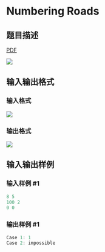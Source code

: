 # Numbering Roads

## 题目描述

[problemUrl]: https://uva.onlinejudge.org/index.php?option=com_onlinejudge&Itemid=8&category=117&page=show_problem&problem=2823

[PDF](https://uva.onlinejudge.org/external/117/p11723.pdf)

![](https://cdn.luogu.com.cn/upload/vjudge_pic/UVA11723/1268065abff4b9509912ca308aa5a84b89b14232.png)

## 输入输出格式

### 输入格式

![](https://cdn.luogu.com.cn/upload/vjudge_pic/UVA11723/9de1c10fb5e3236bbebdaac4ed1cb6560ea944d0.png)

### 输出格式

![](https://cdn.luogu.com.cn/upload/vjudge_pic/UVA11723/71673a3a369cc3f2a894e0747b7e9c0c3db7967e.png)

## 输入输出样例

### 输入样例 #1

```cpp
8 5
100 2
0 0
```


### 输出样例 #1

```cpp
Case 1: 1
Case 2: impossible
```


